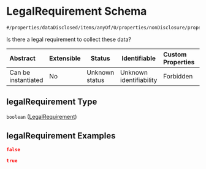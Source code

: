 # LegalRequirement Schema

```txt
#/properties/dataDisclosed/items/anyOf/0/properties/nonDisclosure/properties/legalRequirement#/properties/dataDisclosed/items/anyOf/0/properties/nonDisclosure/properties/legalRequirement
```

Is there a legal requirement to collect these data?


| Abstract            | Extensible | Status         | Identifiable            | Custom Properties | Additional Properties | Access Restrictions | Defined In                                                           |
| :------------------ | ---------- | -------------- | ----------------------- | :---------------- | --------------------- | ------------------- | -------------------------------------------------------------------- |
| Can be instantiated | No         | Unknown status | Unknown identifiability | Forbidden         | Allowed               | none                | [tilt-schema.json\*](../out/tilt-schema.json "open original schema") |

## legalRequirement Type

`boolean` ([LegalRequirement](tilt-schema-properties-datadisclosed-items-anyof-anyof-schema-properties-nondisclosure-properties-legalrequirement.md))

## legalRequirement Examples

```json
false
```

```json
true
```
